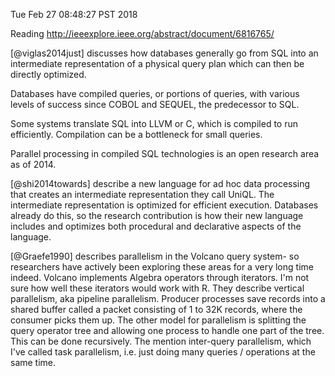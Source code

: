 Tue Feb 27 08:48:27 PST 2018

Reading http://ieeexplore.ieee.org/abstract/document/6816765/

[@viglas2014just] discusses how databases generally go from SQL into an
intermediate representation of a physical query plan which can then be
directly optimized.

Databases have compiled queries, or portions of queries, with various
levels of success since COBOL and SEQUEL, the predecessor to SQL.

Some systems translate SQL into LLVM or C, which is compiled to run
efficiently. Compilation can be a bottleneck for small queries.

Parallel processing in compiled SQL technologies is an open research area
as of 2014.

[@shi2014towards] describe a new language for ad hoc data processing that
creates an intermediate representation they call UniQL. The intermediate
representation is optimized for efficient execution. Databases already do
this, so the research contribution is how their new language includes and
optimizes both procedural and declarative aspects of the language.

[@Graefe1990] describes parallelism in the Volcano query system- so
researchers have actively been exploring these areas for a very long time
indeed. Volcano implements Algebra operators through iterators. I'm not sure how
well these iterators would work with R. They describe vertical parallelism,
aka pipeline parallelism. Producer processes save records into a shared
buffer called a packet
consisting of 1 to 32K records, where the consumer picks them up. The other
model for parallelism is splitting the query operator tree and allowing one
process to handle one part of the tree. This can be done recursively. The
mention inter-query parallelism, which I've called task parallelism, i.e.
just doing many queries / operations at the same time.
